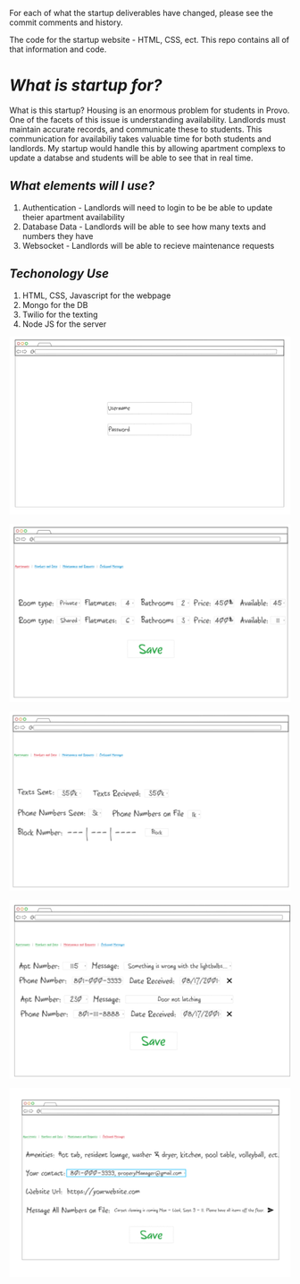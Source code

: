 For each of what the startup deliverables have changed, please see the commit comments and history.

The code for the startup website - HTML, CSS, ect. This repo contains all of that information and code.

# ***What is startup for?***
What is this startup? Housing is an enormous problem for students in Provo. One of the facets of this issue is understanding availability. Landlords must maintain accurate records, and communicate these to students. This communication for availabiliy takes valuable time for both students and landlords. My startup would handle this by allowing apartment complexs to update a databse and students will be able to see that in real time.

## ***What elements will I use?***
1. Authentication - Landlords will need to login to be be able to update theier apartment availability
2. Database Data - Landlords will be able to see how many texts and numbers they have
3. Websocket - Landlords will be able to recieve maintenance requests 

## ***Techonology Use***
1. HTML, CSS, Javascript for the webpage
2. Mongo for the DB
3. Twilio for the texting
4. Node JS for the server

![login](login.jpg)

![apartments](apartments.jpg)

![data](data.jpg)

![maintenance/requests](maintenance.jpg)

![outbound](outbound.jpg)

<!--
FOR THE FINAL:

User
I found more questions for my midterm! Wanna keep that study session going?
ChatGPT
Of course! I'm here to help. Feel free to share the questions, and I'll do my best to assist you with your midterm preparation.

User
What ports are used for HTTP, HTTPS, SSH?
ChatGPT
Certainly! Here are the commonly used ports for HTTP, HTTPS, and SSH:

HTTP (Hypertext Transfer Protocol):

Default Port: 80
HTTPS (Hypertext Transfer Protocol Secure):

Default Port: 443
SSH (Secure Shell):

Default Port: 22
These default ports are used for the standard configurations of these protocols. However, it's worth noting that these ports can be configured differently, depending on system or network settings. For example, HTTPS might use a different port if configured to do so for a specific web server. Always check the specific configuration of your systems if you're working in a non-standard environment.

User
What do HTTP status codes in the 300, 400, 500 range indicate?
ChatGPT
HTTP status codes are three-digit numbers returned by a server in response to a client's request made to the server. They convey information about the status of the request. Here's a breakdown of the ranges you mentioned:

300 Range (Redirection): Status codes in the 300 range indicate that the request must be further actioned to complete the request. Some common codes in this range include:

301 Moved Permanently: The requested resource has been permanently moved to a new location.
302 Found (or Moved Temporarily): The requested resource resides temporarily under a different URI.
304 Not Modified: The resource has not been modified since the last request.
400 Range (Client Errors): Status codes in the 400 range indicate that there was an error on the client's side, and the request couldn't be fulfilled. Some common codes include:

400 Bad Request: The server cannot process the request due to a client error.
401 Unauthorized: The request has not been applied because it lacks valid authentication credentials for the target resource.
404 Not Found: The server cannot find the requested resource.
500 Range (Server Errors): Status codes in the 500 range indicate that there was an error on the server's side, and the request couldn't be fulfilled. Some common codes include:

500 Internal Server Error: A generic error message returned when an unexpected condition was encountered on the server.
502 Bad Gateway: The server, while acting as a gateway or proxy, received an invalid response from the upstream server.
503 Service Unavailable: The server is not ready to handle the request. Common causes include a server that is down for maintenance or is overloaded.
Understanding these status codes helps in diagnosing and resolving issues when interacting with web servers.

User
What does the HTTP header content-type allows you to do?
ChatGPT
The Content-Type HTTP header allows the sender to indicate the media type of the resource being sent in the HTTP message. It tells the recipient how to interpret and process the payload. The Content-Type header is crucial for proper handling of the data on the client side.

Here are a few key aspects of what the Content-Type header allows you to do:

Specify Media Type: It specifies the type of data in the HTTP response body. For example, it can indicate whether the content is HTML, JSON, XML, plain text, images, or any other media type.

Character Encoding: It can include information about the character encoding used for the content. For example, Content-Type: text/html; charset=UTF-8 specifies that the content is HTML and uses UTF-8 character encoding.

Content Negotiation: The Content-Type header is used in content negotiation between the client and server. Clients can indicate their preferred media types, and servers can respond with content that matches the client's preferences.

Prevent Security Issues: Properly setting the Content-Type header is important for security. For example, if a server sends HTML content with a Content-Type: application/json header, it might lead to security vulnerabilities.

Here are some examples of Content-Type headers:

Content-Type: text/html: Indicates the content is HTML.
Content-Type: application/json: Indicates the content is JSON.
Content-Type: image/png: Indicates the content is a PNG image.
Content-Type: text/plain; charset=UTF-8: Indicates plain text with UTF-8 encoding.
In summary, the Content-Type header plays a crucial role in conveying information about the nature of the content in the HTTP response, enabling proper interpretation and processing by the client.

User
What do the following attributes of a cookie do?
Domain
Path
SameSite
HTTPOnly
ChatGPT
Each attribute of a cookie serves a specific purpose in defining its behavior. Here's an explanation of the attributes you mentioned:

Domain:

Purpose: Specifies the domain for which the cookie is valid.
Behavior: The cookie is sent to the specified domain and its subdomains. If the domain attribute is not specified, the cookie is only accessible to the domain that set it.
Path:

Purpose: Specifies the subset of URLs in a domain for which the cookie is valid.
Behavior: The cookie is sent to the specified path and its subpaths. For example, if a cookie has a path of "/products," it will be sent for requests to URLs under that path, like "/products/item1."
SameSite:

Purpose: A security measure to control when cookies are sent with cross-site requests.
Behavior:
Strict: The cookie is only sent in a first-party context, meaning the cookie is sent only when the site in the address bar matches the domain of the cookie.
Lax: Similar to Strict, but allows cookies to be sent with top-level navigations initiated by GET requests.
None: The cookie is sent in all contexts, including cross-site requests. Requires the Secure attribute to be set when used in this way (i.e., for HTTPS connections).
HttpOnly:

Purpose: Enhances security by preventing client-side scripts from accessing the cookie.
Behavior: If the HttpOnly attribute is set, the cookie cannot be accessed via JavaScript. This helps protect against certain types of attacks, such as cross-site scripting (XSS), where an attacker injects malicious scripts into a web page.
These attributes allow developers to control the scope, visibility, and security of cookies, contributing to a safer and more reliable browsing experience.

User
Assuming the following Express middleware, what would be the console.log output for an HTTP GET request with a URL path of /foo/bar?
ChatGPT
It seems like the middleware code is missing in your message. Could you please provide the Express middleware code so that I can assist you with the expected console.log output for an HTTP GET request with a URL path of /foo/bar?

User
Please recall, if code is needed to answer the question, you are to generate your own code and question and explain the answer using your generated code
ChatGPT
Certainly, let's generate a simple Express middleware and an HTTP GET request scenario:

javascript
Copy code
const express = require('express');
const app = express();

// Middleware
app.use((req, res, next) => {
    console.log('Middleware Log:', req.url);
    next();
});

// Route
app.get('/foo/bar', (req, res) => {
    console.log('Route Log:', req.url);
    res.send('Hello, World!');
});

// Start the server
const port = 3000;
app.listen(port, () => {
    console.log(`Server listening on port ${port}`);
});
Now, let's analyze the expected console.log output for an HTTP GET request with a URL path of /foo/bar:

When an HTTP GET request is made to /foo/bar, the middleware will log the request URL using console.log('Middleware Log:', req.url);.

After the middleware, the request will reach the specified route for /foo/bar, and the route handler will log the request URL using console.log('Route Log:', req.url);.

So, if you make an HTTP GET request to /foo/bar, the expected output in the console would be:

javascript
Copy code
Middleware Log: /foo/bar
Route Log: /foo/bar
This shows the order of execution of middleware and route handlers in an Express application.

User
Given the following Express service code: What does the following JavaScript fetch return?
ChatGPT
It looks like the code snippet for the Express service is missing. Could you please provide the Express service code so that I can help you analyze the JavaScript fetch return?

User
Please recall, if code is needed to answer the question, you are to generate your own code and question and explain the answer using your generated code
ChatGPT
Certainly! Let's generate a simple Express service and then analyze the JavaScript fetch return. For this example, I'll create a simple Express server that responds with JSON data:

javascript
Copy code
const express = require('express');
const app = express();
const port = 3000;

app.get('/api/data', (req, res) => {
    res.json({ message: 'Hello, World!' });
});

app.listen(port, () => {
    console.log(`Server is listening on port ${port}`);
});
Now, let's use JavaScript fetch to make a request to this Express service:

javascript
Copy code
fetch('http://localhost:3000/api/data')
    .then(response => response.json())
    .then(data => console.log('Fetch Result:', data))
    .catch(error => console.error('Fetch Error:', error));
In this example:

We have an Express server with a single endpoint /api/data that responds with JSON data.

The JavaScript fetch function is used to make a GET request to the /api/data endpoint.

The response is processed using the json() method to extract JSON data.

The result is logged to the console.

If the Express service is running and the request is successful, the expected output in the console would be something like:

css
Copy code
Fetch Result: { message: 'Hello, World!' }
This represents the JSON data returned by the Express server.

User
Given the following MongoDB query
{ cost: { $gt: 10 }, name: /fran.*/}
select all of the matching documents.
ChatGPT
The MongoDB query you provided is filtering documents based on two criteria:

Cost is greater than 10: { cost: { $gt: 10 } }
Name matches the regular expression /fran.*/: { name: /fran.*/ }
Now, let's assume you have a MongoDB collection with documents and you want to select all matching documents with the given criteria. Here's how the query would look:

javascript
Copy code
db.yourCollection.find({
    cost: { $gt: 10 },
    name: /fran.*/
});
This query will select all documents from the yourCollection where the "cost" field is greater than 10 and the "name" field matches the regular expression /fran.*/.

For example, if you have the following documents in your collection:

json
Copy code
{ "_id": 1, "cost": 15, "name": "frankenstein" }
{ "_id": 2, "cost": 8, "name": "franny" }
{ "_id": 3, "cost": 12, "name": "john" }
The query will return the documents with _id 1 and 3, as they match both criteria:

json
Copy code
{ "_id": 1, "cost": 15, "name": "frankenstein" }
{ "_id": 3, "cost": 12, "name": "john" }
User
Wow thank you!! How should you store user passwords in a database?
ChatGPT
Storing user passwords securely is of utmost importance to protect user accounts from unauthorized access. Here are best practices for storing user passwords in a database:

Use Hashing Algorithms: Never store plain-text passwords. Instead, use strong cryptographic hashing algorithms like bcrypt, Argon2, or scrypt to hash the passwords. Hashing transforms the password into a fixed-length string of characters, making it computationally infeasible to reverse the process and obtain the original password.

Example using bcrypt in Node.js with bcrypt library:

javascript
Copy code
const bcrypt = require('bcrypt');

// Hashing a password
const hashedPassword = bcrypt.hashSync('user_password', 10);

// Comparing a hashed password with a user input
const isPasswordMatch = bcrypt.compareSync('user_input_password', hashedPassword);
Use Salt: To defend against rainbow table attacks, use a unique salt for each password. A salt is a random value that is combined with the password before hashing. This ensures that even if two users have the same password, their hashed values will be different.

Example using bcrypt with salt:

javascript
Copy code
const saltRounds = 10;
const salt = bcrypt.genSaltSync(saltRounds);
const hashedPassword = bcrypt.hashSync('user_password', salt);
Key Stretching: Use key stretching mechanisms provided by modern hashing algorithms. Key stretching involves repeating the hashing process multiple times, making it more time-consuming and resource-intensive for attackers.

Keep Password Hashing Server-Side: Never perform password hashing on the client-side. Passwords should be hashed on the server-side to ensure that the original password is never transmitted or exposed.

Regularly Update Hashing Algorithms: Stay informed about advancements in hashing algorithms and security practices. Periodically update the hashing algorithm used to hash passwords to the latest and most secure options.

Secure the Database: Ensure that the database itself is secure and that only authorized personnel have access to it. Employ encryption for data at rest and in transit.

Implement Account Lockout and Password Policies: Implement policies to protect against brute-force attacks, such as account lockout mechanisms and rules for strong passwords.

By following these best practices, you can significantly enhance the security of user passwords stored in a database.

User
Assuming the following Node.js service code is executing with websockets, what will be logged to the console of the web browser?
ChatGPT
It seems like the code snippet for the Node.js service with websockets is missing. Could you please provide the Node.js service code so that I can help you analyze what would be logged to the console of the web browser?

User
This is question type 2
ChatGPT
I understand. Since you're asking for a type #2 question, I'll generate a simple Node.js service with websockets, and we'll then discuss what would be logged to the console of the web browser after making a connection.

javascript
Copy code
// Assuming you have the 'ws' library installed (npm install ws)
const WebSocket = require('ws');

const server = new WebSocket.Server({ port: 3000 });

server.on('connection', (socket) => {
    console.log('Client connected.');

    socket.on('message', (message) => {
        console.log('Received message:', message);
        socket.send('Server received your message: ' + message);
    });

    socket.on('close', () => {
        console.log('Client disconnected.');
    });
});

console.log('WebSocket server is running on port 3000');
In this example, a WebSocket server is created using the 'ws' library. It logs messages when a client connects, sends a message, or disconnects.

Now, when a client (like a web browser) connects to this server, the following logs would appear on the server's console:

arduino
Copy code
WebSocket server is running on port 3000
Client connected.
Received message: Hello, WebSocket!
If the client sends the message "Hello, WebSocket!" after connecting, the server will log the received message.

Please note that the actual logs may vary based on the client's behavior, as determined by the interactions with the WebSocket server. If you have specific actions you'd like to simulate or discuss, feel free to provide more details.

User
Wow that's great!! What is the WebSocket protocol used for?
ChatGPT
The WebSocket protocol is a communication protocol that provides full-duplex communication channels over a single, long-lived connection. It is designed to be implemented in web browsers and web servers but can be used in any application where real-time communication is required. WebSocket enables low-latency, bidirectional communication between clients and servers.

Key features and use cases of the WebSocket protocol include:

Real-time Communication: WebSocket facilitates real-time communication between a client (such as a web browser) and a server. Unlike traditional HTTP connections that are request-response-based, WebSocket allows both the client and server to send messages independently at any time.

Low Latency: The protocol is designed to minimize latency, making it suitable for applications where near-instantaneous communication is crucial, such as online gaming, financial trading platforms, and live chat applications.

Efficient and Lightweight: WebSocket reduces overhead compared to HTTP, as it eliminates the need to repeatedly establish new connections for each exchange of information. Once a WebSocket connection is established, it can be used for multiple messages.

Bi-directional Communication: WebSocket supports bidirectional communication, meaning both the client and server can send messages independently. This is in contrast to traditional HTTP, where the server responds to client requests.

Push Notifications: WebSocket is often used for implementing push notification systems. Servers can push updates or notifications to connected clients in real-time without the need for clients to repeatedly poll the server.

Interactive Web Applications: WebSockets are widely used in interactive web applications, where dynamic and real-time updates are essential. Examples include collaborative editing, live sports scores, and online auctions.

Protocols and Libraries: WebSocket can be used as a standalone protocol or can be layered on top of other protocols such as HTTP. There are libraries and frameworks available in various programming languages to simplify WebSocket implementation.

Security: WebSocket connections can be secured using the same security mechanisms as HTTPS, providing a secure communication channel between clients and servers.

In summary, WebSocket is used to establish a persistent, efficient, and low-latency communication channel between clients and servers, making it well-suited for applications that require real-time and interactive features.

User
Thank you. What is JSX and how are the curly braces rendered?
ChatGPT
JSX, or JavaScript XML, is a syntax extension for JavaScript recommended by React for describing what the UI should look like. JSX allows you to write HTML elements and components in a syntax that looks similar to XML or HTML, directly within your JavaScript code.

Here's a basic example of JSX:

jsx
Copy code
const element = <h1>Hello, JSX!</h1>;
In this example, <h1>Hello, JSX!</h1> is JSX, representing a React element.

Key points about JSX:

HTML-Like Syntax: JSX looks similar to HTML or XML. It allows you to write UI components using a syntax that closely resembles the structure of the UI.

Embedding Expressions with Curly Braces: You can embed JavaScript expressions inside JSX using curly braces {}. This allows you to include dynamic values, variables, or JavaScript expressions within your JSX elements.

Example with curly braces:

jsx
Copy code
const name = 'John';
const element = <p>Hello, {name}!</p>;
The value of name is dynamically inserted into the JSX.

Rendering Curly Braces: When curly braces {} are used within JSX, they indicate that the content inside should be treated as a JavaScript expression. The expression is evaluated, and the result is rendered as part of the JSX.

Example:

jsx
Copy code
const result = <p>{2 + 2}</p>;
Here, the result is <p>4</p>.

JSX is Transformed to JavaScript: Although JSX looks like HTML, it's not directly understood by browsers. It needs to be transformed into JavaScript code before it can be executed. Tools like Babel are commonly used to perform this transformation.

The JSX code:

jsx
Copy code
const element = <h1>Hello, JSX!</h1>;
Transforms into:

javascript
Copy code
const element = React.createElement('h1', null, 'Hello, JSX!');
React.createElement is a function provided by React to create React elements.

In summary, JSX is a syntax extension for JavaScript commonly used with React to describe the structure of user interfaces. Curly braces within JSX are used to embed JavaScript expressions, allowing for dynamic content and logic within the JSX elements.

User
Assuming a HTML document with a 
<div id="root"></div>
element, what content will the following React component generate?
      function Welcome(props) {
        return <h1>Hello, {props.name}</h1>;
      }
      function App() {
        return (
          <div>
            <Welcome name="Sara" />
            <Welcome name="Cahal" />
            <Welcome name="Edite" />
          </div>
        );
      }
      const root = ReactDOM.createRoot(document.getElementById('root'));
      root.render(<App />);
ChatGPT
The provided React component code creates a simple React application consisting of two functional components: Welcome and App. The App component renders three instances of the Welcome component with different names. The rendered output is then attached to the HTML element with the ID "root."

Let's break down the code:

Welcome Component:

jsx
Copy code
function Welcome(props) {
  return <h1>Hello, {props.name}</h1>;
}
This is a functional component that takes a name prop and renders an <h1> element with a greeting.

App Component:

jsx
Copy code
function App() {
  return (
    <div>
      <Welcome name="Sara" />
      <Welcome name="Cahal" />
      <Welcome name="Edite" />
    </div>
  );
}
The App component renders a <div> element containing three instances of the Welcome component with different names.

Rendering to the Root Element:

jsx
Copy code
const root = ReactDOM.createRoot(document.getElementById('root'));
root.render(<App />);
The ReactDOM.createRoot function is used to create a root for the React tree. The render method is then called on this root, rendering the App component and its child components to the HTML element with the ID "root."

Given this structure, the content generated in the HTML element with the ID "root" will be:

html
Copy code
<div id="root">
  <div>
    <h1>Hello, Sara</h1>
    <h1>Hello, Cahal</h1>
    <h1>Hello, Edite</h1>
  </div>
</div>
This means you'll have a div with three <h1> elements, each displaying a greeting with a different name.

User
Assuming a HTML document with a 
<div id="root"></div>
element, what content will the following React component generate?
    function Numbers() { 
      const numbers = [1, 2, 3, 4, 5];
      const listItems = numbers.map((number) =>
        <li>{number}</li>
      );
      return(<ul>{listItems}</ul>)
    }
    const root = ReactDOM.createRoot(document.getElementById('root')); 
    root.render(<Numbers/>);
ChatGPT
The provided React component code creates a functional component called Numbers that generates an unordered list (<ul>) containing list items (<li>) for each number in the array [1, 2, 3, 4, 5]. The rendered output is then attached to the HTML element with the ID "root."

Let's break down the code:

jsx
Copy code
function Numbers() { 
  const numbers = [1, 2, 3, 4, 5];
  const listItems = numbers.map((number) =>
    <li>{number}</li>
  );
  return(<ul>{listItems}</ul>)
}

const root = ReactDOM.createRoot(document.getElementById('root')); 
root.render(<Numbers />);
Numbers Component:

The Numbers component defines an array of numbers ([1, 2, 3, 4, 5]).
It uses the map function to iterate over each number in the array and create a list item for each number.
The list items are stored in the listItems variable.
Finally, the component returns an unordered list (<ul>) containing the list items.
Rendering to the Root Element:

The ReactDOM.createRoot function is used to create a root for the React tree.
The render method is called on this root, rendering the Numbers component and its child components to the HTML element with the ID "root."
Given this structure, the content generated in the HTML element with the ID "root" will be:

html
Copy code
<div id="root">
  <ul>
    <li>1</li>
    <li>2</li>
    <li>3</li>
    <li>4</li>
    <li>5</li>
  </ul>
</div>
This means you'll have a div containing an unordered list with five list items, each displaying a number from the array [1, 2, 3, 4, 5].

User
function Example() {
  // Declare a new state variable, which we'll call "count"  
  const [count, setCount] = useState(0);
  return (
    <div>
      <p>You clicked {count} times</p>
      <button onClick={() => setCount(count + 1)}>
        Click me
      </button>
    </div>
  );
}
ChatGPT
The provided code is a simple React functional component called Example that demonstrates the usage of the useState hook to manage state in a functional component. This component renders a paragraph (<p>) displaying the number of times a button has been clicked, along with a button (<button>) that increments the count when clicked.

Let's break down the code:

jsx
Copy code
function Example() {
  // Declare a new state variable, which we'll call "count"
  const [count, setCount] = useState(0);
  
  return (
    <div>
      <p>You clicked {count} times</p>
      <button onClick={() => setCount(count + 1)}>
        Click me
      </button>
    </div>
  );
}
State Declaration using useState:

The useState hook is used to declare a state variable named count and a function named setCount to update the state.
The initial value of count is set to 0 using useState(0).
Rendering JSX:

The component returns JSX, which consists of a <div> containing a <p> element displaying the current value of count and a <button> element.
The text inside the paragraph dynamically updates with the current value of count using curly braces {count}.
Button Click Event:

The button has an onClick event handler that calls the setCount function to increment the count state by 1 when the button is clicked.
The () => setCount(count + 1) syntax is used to ensure that the latest value of count is used when updating the state.
When this component is rendered and the button is clicked, the value of count will be incremented, and the paragraph will dynamically update to reflect the new count. This demonstrates how the useState hook allows functional components to manage and update state in React.

User
What are React Hooks used for?
ChatGPT
React Hooks are functions that enable functional components to use state and other React features that were traditionally available only in class components. Hooks were introduced in React 16.8 to provide a more concise and expressive way to manage state and side effects in functional components. Here are some key use cases for React Hooks:

State Management with useState:

The useState hook allows functional components to manage local state.
Example:
jsx
Copy code
const [count, setCount] = useState(0);
Effect Management with useEffect:

The useEffect hook enables functional components to perform side effects (e.g., data fetching, subscriptions) after the component has rendered.
Example:
jsx
Copy code
useEffect(() => {
  // Side effect code here
}, [dependencies]);
Context API with useContext:

The useContext hook enables functional components to consume values from the React Context API.
Example:
jsx
Copy code
const contextValue = useContext(MyContext);
Reducer for Complex State Logic with useReducer:

The useReducer hook is useful for managing more complex state logic where the next state depends on the previous state.
Example:
jsx
Copy code
const [state, dispatch] = useReducer(reducer, initialState);
Custom Hooks for Reusability:

Developers can create custom hooks to encapsulate and reuse stateful logic across multiple components.
Example:
jsx
Copy code
function useCustomHook() {
  // Custom hook logic here
}
Ref Handling with useRef:

The useRef hook allows functional components to create mutable objects (refs) that persist across renders.
Example:
jsx
Copy code
const myRef = useRef(initialValue);
Memoization with useMemo and useCallback:

The useMemo hook memoizes the result of a computation, while useCallback memoizes a callback function.
Example:
jsx
Copy code
const memoizedValue = useMemo(() => computeExpensiveValue(a, b), [a, b]);
const memoizedCallback = useCallback(() => { /* callback logic */ }, [a, b]);
React Hooks simplify the development of functional components by providing a consistent way to manage state, handle side effects, and encapsulate reusable logic. They make it easier to understand and maintain the code while promoting the use of functional components over class components.

User
What is the useEffect hook used for?
ChatGPT
The useEffect hook in React is used to perform side effects in functional components. Side effects are actions that occur outside the regular flow of a React component, such as data fetching, subscriptions, manual DOM manipulations, and more. The useEffect hook allows you to manage these side effects in a declarative way.

The basic syntax of useEffect is as follows:

jsx
Copy code
useEffect(() => {
  // Side effect code here
}, [dependencies]);
Here's a breakdown of how the useEffect hook is typically used:

Side Effect Code:

The first argument to useEffect is a function containing the code for the side effect.
This code will be executed after the component has rendered.
Dependencies Array:

The second argument to useEffect is an optional array of dependencies.
If the dependencies array is provided, the side effect will only run if one of the dependencies has changed since the last render.
If the dependencies array is omitted, the side effect will run after every render.
Example:
Let's say you want to fetch data from an API when a component mounts:

jsx
Copy code
import { useEffect, useState } from 'react';

function MyComponent() {
  const [data, setData] = useState(null);

  useEffect(() => {
    // Fetch data from an API
    fetch('https://api.example.com/data')
      .then(response => response.json())
      .then(result => setData(result))
      .catch(error => console.error('Error fetching data:', error));
  }, []); // Empty dependencies array means the effect runs once after the first render

  return (
    <div>
      {/* Render UI using the fetched data */}
      {data && (
        <ul>
          {data.map(item => (
            <li key={item.id}>{item.name}</li>
          ))}
        </ul>
      )}
    </div>
  );
}
In this example:

The useEffect hook is used to fetch data from an API when the component mounts.
The empty dependencies array ([]) ensures that the effect runs once after the initial render.
The fetched data is stored in the component's state using setData, triggering a re-render with the updated data.
The UI is then rendered using the fetched data.
This is just one use case, and useEffect can be adapted for various scenarios where side effects need to be managed in a React component.

User
What does this code do?
export default function App() {
  return (
    <BrowserRouter>
      <Routes>
        <Route path="/" element={<Layout />}>
          <Route index element={<Home />} />
          <Route path="blogs" element={<Blogs />} />
          <Route path="contact" element={<Contact />} />
          <Route path="*" element={<NoPage />} />
        </Route>
      </Routes>
    </BrowserRouter>
  );
}
ChatGPT
This code represents a React application using the React Router library for navigation. Let's break it down step by step:

jsx
Copy code
import { BrowserRouter, Routes, Route } from 'react-router-dom';

export default function App() {
  return (
    <BrowserRouter>
      <Routes>
        <Route path="/" element={<Layout />}>
          <Route index element={<Home />} />
          <Route path="blogs" element={<Blogs />} />
          <Route path="contact" element={<Contact />} />
          <Route path="*" element={<NoPage />} />
        </Route>
      </Routes>
    </BrowserRouter>
  );
}
Import Statements:

The code imports necessary components and functions from the react-router-dom library, including BrowserRouter, Routes, and Route.
BrowserRouter:

The top-level component <BrowserRouter> is used to wrap the application. It provides the routing context for components to interact with the browser's URL.
Routes and Route Components:

The <Routes> component is used to define a collection of routes.
The <Route> component is used to define individual routes within the application.
Nested Routes:

The routes are nested, creating a hierarchical structure. The parent route at path="/" is associated with a layout component (<Layout />), and it contains child routes.
Child routes are defined using the index and path props.
Route Components:

Each <Route> component has an associated path and an element prop that specifies the component to render when the path is matched.
The <Home />, <Blogs />, and <Contact /> components are associated with specific paths.
The index prop is used to specify the component to render when the parent route's path is matched ("/" in this case).
The <NoPage /> component is associated with the path "*" (catch-all route), meaning it will be rendered when no other routes match.
Component Rendering:

The element prop is used to specify the component to render for each route.
The element prop is populated with React components (<Layout />, <Home />, <Blogs />, <Contact />, and <NoPage />).
In summary, this code sets up a basic React application with client-side routing using React Router. It defines different routes and associates each route with a specific component to render when the corresponding path is matched. The application structure is organized with nested routes, and the layout component (<Layout />) is rendered for the root path ("/").

User
What role does npm play in web development?
ChatGPT
npm (Node Package Manager) plays a crucial role in web development, especially in projects using JavaScript and Node.js. Here are some key roles and functions of npm in web development:

Package Management:

Package Installation: npm allows developers to easily install and manage external packages or libraries (JavaScript modules) in their projects. This includes libraries for both the client-side (browser) and server-side (Node.js).
bash
Copy code
npm install package-name
Dependency Management: npm automatically manages and installs dependencies required by a project. It maintains a package.json file that lists all dependencies along with their versions.
json
Copy code
"dependencies": {
  "package-name": "^1.2.3"
}
Project Initialization:

npm provides a simple way to initialize a new project by creating a package.json file. This file includes metadata about the project, such as name, version, description, and dependencies.
bash
Copy code
npm init
Version Control:

npm enables version control for packages by following semantic versioning (SemVer). Developers can specify version ranges for dependencies in the package.json file.
json
Copy code
"dependencies": {
  "package-name": "^1.2.3"
}
The ^1.2.3 notation indicates that the project is compatible with any version from 1.2.3 up to, but not including, 2.0.0.
Scripting and Automation:

npm allows developers to define custom scripts in the package.json file. Common scripts include tasks for building, testing, linting, and running the application.
json
Copy code
"scripts": {
  "start": "node server.js",
  "build": "webpack",
  "test": "jest"
}
Developers can run these scripts using the npm run command.
bash
Copy code
npm run start
Global and Local Packages:

npm can install packages globally, making them accessible from the command line. This is useful for tools and utilities that are meant to be used across different projects.
bash
Copy code
npm install -g package-name
Local installations are project-specific and don't affect other projects.
Registry and Publishing:

npm hosts a central registry where developers can publish their own packages. This registry ensures a centralized location for discovering and distributing packages.
bash
Copy code
npm publish
Development Workflow:

npm integrates into the development workflow, making it easy for developers to collaborate on projects and share code. The package.json file acts as a common configuration file that everyone can reference.
Security Auditing:

npm provides security features and tools to audit packages for vulnerabilities. Developers can use the npm audit command to check for known security issues in their project's dependencies.
bash
Copy code
npm audit
In summary, npm is a central part of the JavaScript and Node.js ecosystem, providing a powerful and standardized way to manage dependencies, initialize projects, and automate various aspects of web development.

User
What does package.json do in a npm project?
ChatGPT
The package.json file in an npm (Node Package Manager) project serves several important purposes and plays a central role in managing the project's dependencies, scripts, metadata, and more. Here are some key functions of the package.json file:

Metadata:

The package.json file contains metadata about the project, including:
name: The name of the project.
version: The version number of the project using semantic versioning (SemVer).
description: A brief description of the project.
author: The author of the project.
license: The license under which the project is distributed.
json
Copy code
{
  "name": "my-project",
  "version": "1.0.0",
  "description": "A sample npm project",
  "author": "John Doe",
  "license": "MIT"
}
Dependencies and DevDependencies:

The dependencies section lists the runtime dependencies required for the project to function properly. These dependencies are installed when someone else wants to use the project.
The devDependencies section lists dependencies that are only needed for development purposes, such as testing frameworks or build tools.
json
Copy code
{
  "dependencies": {
    "express": "^4.17.1",
    "lodash": "^4.17.21"
  },
  "devDependencies": {
    "jest": "^27.2.2",
    "eslint": "^7.32.0"
  }
}
Scripts:

The scripts section allows developers to define custom scripts for various tasks such as building, testing, linting, and running the application.
Scripts can be executed using the npm run command.
json
Copy code
{
  "scripts": {
    "start": "node server.js",
    "test": "jest",
    "build": "webpack",
    "lint": "eslint src"
  }
}
Project Initialization:

The package.json file is used to initialize a new project using the npm init command. This command prompts the developer to provide information about the project and generates the initial package.json file.
bash
Copy code
npm init
Version Control and SemVer:

The package.json file plays a role in version control by specifying the version number of the project. It follows semantic versioning (SemVer), where version numbers are structured as MAJOR.MINOR.PATCH.
json
Copy code
{
  "version": "1.2.3"
}
Project Configuration:

The package.json file can include configuration settings for various tools and libraries used in the project. For example, ESLint configurations or Babel configurations may be specified here.
json
Copy code
{
  "eslintConfig": {
    "extends": "eslint:recommended"
  }
}
Global Configuration for npm:

The package.json file allows specifying configurations for npm itself, such as the default version of Node.js to use for the project.
json
Copy code
{
  "engines": {
    "node": ">=14.0.0"
  }
}
Project Metadata for npm Registry:

When publishing a package to the npm registry, the package.json file provides metadata about the package, including its name, version, description, and more.
Security Auditing:

The package.json file is used for npm's security features, such as auditing packages for known vulnerabilities.
bash
Copy code
npm audit
In summary, the package.json file is a fundamental component of an npm project, providing metadata, managing dependencies, defining scripts, and serving as a central configuration file for the project. It facilitates collaboration, version control, and the smooth functioning of npm-based projects.

User
What does the fetch function do?
ChatGPT
The fetch function in JavaScript is used to make network requests, typically to fetch resources from a server. It is a modern, versatile alternative to the older XMLHttpRequest and provides a more flexible and powerful interface for working with HTTP requests. The fetch function returns a Promise that resolves to the Response to that request, whether it is successful or not.

Here's a basic example of using fetch to make a simple GET request:

javascript
Copy code
fetch('https://api.example.com/data')
  .then(response => {
    if (!response.ok) {
      throw new Error(`HTTP error! Status: ${response.status}`);
    }
    return response.json(); // Parse the response body as JSON
  })
  .then(data => {
    console.log(data); // Process the retrieved data
  })
  .catch(error => {
    console.error('Fetch error:', error);
  });
Key features and concepts of the fetch function:

Syntax:

fetch takes at least one argument, the URL of the resource you want to fetch. It also accepts an optional second parameter, an options object, where you can configure details of the request like headers, method, body, etc.
Returns a Promise:

The fetch function returns a Promise that resolves to the Response to the request. This allows for the use of chaining .then() and .catch() to handle the asynchronous response.
Handling the Response:

The response object provides information about the request, such as status, headers, and the actual data.
The ok property of the response is a boolean indicating whether the request was successful (status in the range 200-299) or not.
The response body needs to be parsed based on the content type. Common methods for parsing include json(), text(), and blob().
Handling Errors:

If the server responds with an error status (outside the range 200-299), the Promise is rejected, and you can handle the error using the .catch() method.
Request and Response Options:

The second parameter of fetch can include options such as headers, method (GET, POST, etc.), body (for POST requests), mode, credentials, etc.
javascript
Copy code
fetch('https://api.example.com/data', {
  method: 'POST',
  headers: {
    'Content-Type': 'application/json',
    // Additional headers as needed
  },
  body: JSON.stringify({ key: 'value' }),
})
CORS (Cross-Origin Resource Sharing):

The fetch function is subject to the same-origin policy, and it may require handling CORS headers for cross-origin requests. In such cases, server-side configurations or using credentials may be necessary.
Async/Await:

fetch can be used with the async and await keywords for more concise and readable asynchronous code.
javascript
Copy code
async function fetchData() {
  try {
    const response = await fetch('https://api.example.com/data');
    if (!response.ok) {
      throw new Error(`HTTP error! Status: ${response.status}`);
    }
    const data = await response.json();
    console.log(data);
  } catch (error) {
    console.error('Fetch error:', error);
  }
}
The fetch function is widely used in modern web development for making asynchronous requests to APIs, fetching data, and interacting with servers.

User
What does node.js do?
ChatGPT
Node.js is a JavaScript runtime environment that allows developers to execute JavaScript code outside of a web browser. It is built on the V8 JavaScript runtime engine, which is the same engine used by Google Chrome. Node.js enables server-side development, allowing developers to build scalable and high-performance applications using JavaScript. Here are some key features and functions of Node.js:

Server-Side JavaScript:

Node.js allows developers to use JavaScript on the server side, which was traditionally limited to client-side scripting in web browsers. This unification of the development language across the entire web application stack simplifies development and maintenance.
Event-Driven and Asynchronous:

Node.js is designed to be event-driven and asynchronous. It uses an event loop to handle multiple connections concurrently without the need for multi-threading. This makes it well-suited for handling a large number of concurrent connections with high throughput.
Non-Blocking I/O:

Node.js uses a non-blocking, asynchronous I/O model. This means that I/O operations, such as file system access or network requests, do not block the execution of other code. As a result, Node.js applications can efficiently handle many connections simultaneously.
NPM (Node Package Manager):

Node.js comes with npm, a powerful package manager that allows developers to easily install, share, and manage third-party libraries and tools. The npm registry hosts a vast ecosystem of open-source packages that can be used to extend Node.js applications.
V8 JavaScript Engine:

Node.js is built on the V8 JavaScript engine, which is developed by Google for the Chrome browser. V8 compiles JavaScript code directly into machine code, providing high performance and efficiency.
Single-Threaded:

While Node.js is single-threaded, it can handle concurrent requests using an event-driven, non-blocking architecture. This allows Node.js to efficiently handle many simultaneous connections without the need for creating separate threads for each request.
Cross-Platform:

Node.js is cross-platform and can run on various operating systems, including Windows, macOS, and Linux. This makes it suitable for developing applications that can run on different environments without modification.
Microservices Architecture:

Node.js is well-suited for building microservices architectures, where applications are composed of small, independent services. Its lightweight and modular design make it easy to create and deploy microservices.
Real-Time Applications:

Node.js is commonly used for developing real-time applications, such as chat applications, online gaming platforms, and collaborative tools. Its event-driven architecture makes it suitable for handling real-time updates and interactions.
Community and Ecosystem:

Node.js has a vibrant and active community of developers. The ecosystem includes a wide range of libraries and frameworks, allowing developers to choose tools that best fit their needs.
Overall, Node.js is a powerful and versatile platform for building scalable and high-performance applications, particularly those that require real-time features, handling numerous concurrent connections, and leveraging a JavaScript-based development stack.

User
What does Vite do?
ChatGPT
Vite is a development build tool for modern web applications. It's designed to enhance the development experience by providing a fast and efficient development server, as well as optimized production builds. Vite is particularly well-suited for building Vue.js applications, although it can also be used with other JavaScript frameworks and libraries.

Here are some key features and functionalities of Vite:

Lightning-Fast Development Server:

Vite offers an extremely fast development server that leverages native ES module imports. This allows for quick and efficient development with near-instantaneous hot module replacement (HMR) for code changes.
No Bundling During Development:

Unlike traditional bundlers that bundle all the code during development, Vite only bundles the code that is actually imported and needed for the application. This on-demand bundling significantly speeds up the development process.
Support for Multiple Frameworks:

While Vite is often associated with Vue.js, it's not limited to it. Vite can be used with other modern JavaScript frameworks like React or preact. It supports the development of applications using various frameworks or no framework at all.
Built-in Support for Vue.js:

Vite provides built-in support for Vue.js with features like single-file components. It takes advantage of Vue's native module system to offer faster development builds.
Optimized Production Builds:

Vite is optimized for production builds, producing small and efficient bundles. It uses Rollup for bundling, which is known for its tree-shaking capabilities to eliminate dead code.
Plugin System:

Vite has a plugin system that allows developers to extend and customize the build process. This can be useful for integrating with various tools, enhancing functionality, or optimizing the build for specific use cases.
ESModule Imports:

Vite uses native ES module imports, allowing developers to write modern JavaScript code without the need for transpilation during development. This results in faster build times and better compatibility with modern JavaScript features.
CSS Handling:

Vite supports various CSS preprocessors (like Sass, Less, and Stylus) out of the box. It also provides features like CSS modules for modular and scoped styles.
Development and Production Modes:

Vite distinguishes between development and production modes. During development, it focuses on providing a fast and optimized development experience. In production, it generates optimized and minified bundles for efficient deployment.
Dynamic Imports:

Vite encourages the use of dynamic imports for code splitting. This allows developers to load parts of the application on-demand, improving performance by reducing the initial load time.
Vite is well-received in the web development community for its speed, simplicity, and focus on modern development practices. It's often chosen by developers working on modern web applications, especially those built with Vue.js or other similar frameworks.

User
Chat you are insane thank you so much

ChatGPT
You're very welcome! I'm glad I could help. If you have any more questions in the future or need assistance with anything else, feel free to reach out. Happy studying, and best of luck with your web programming exam!

-->

<!---
FOR THE MIDTERM:

Hello wonderful Chat! I need you to help me study for an open exam in a class about Web Programming. The teacher has given us a study guide that has the questions of the exam, and said that if we fill it out we can use it while taking the exam. He said we can use any and all online resources, and I think you make a very helpful resource! Are you ready to take a look at the questions with me?

2 / 2


ChatGPT
Hello! I'd be happy to help you study for your Web Programming exam. Please go ahead and share the questions from your study guide, and I'll do my best to provide you with answers and explanations for each of them. Just post the questions one by one, and I'll assist you with the information you need.




User
Here is some further instruction about the two question types: 

#1: For the first type of question, you will need to provide code for yourself. Here are three examples, but the pattern isn't limited to these: 
1) "In the following code, what does the link element do?"
2) "Given this HTML and CSS, how will these images be displayed in flex?"
3) "What does the following line of Javascript do using a # selector?" 
For these types of questions, you should **generate your own code example** about the emphasis of the question, and then answer the question referencing **your own** code example. If you know you need a code example, but aren't sure how to create one, either guess an answer to the question, skip the question, or generate code that is 10% about the question and try to answer it anyways.

#2 Some questions simply have an answer. Here are three examples, but the pattern isn't limited to these: 
1) "By default, the HTML span element has a default CSS display property value of: "
2) "In the CSS box model, what is the ordering of the box layers starting at the inside and working out?"
3) "Port 443, 80, 22 is reserved for which protocol?". 
For these types of questions, you should **repeat the question** and then **give the correct answer**. 

Do you have any clarifying questions about question types or how to go about answering them? There are 34 questions. Remember, if the question requires a code example (question type #1), create and provide one, even if it doesn't make sense, and then reference your own code example to answer the question. If the question has a simple answer (question type #2), answer it simply.

4 / 4


ChatGPT
Thank you for providing the instructions for the two types of questions. I understand the format now, and I'm ready to help you with the questions. Please go ahead and start sharing the questions one by one, and I'll provide you with answers and explanations for each. If it's a type #1 question that requires generating code, I'll do my best to create a code example and answer it accordingly. If it's a type #2 question with a straightforward answer, I'll provide the answer directly. Feel free to begin with the first question.


User
In the following code, what does the link element do?

ChatGPT
To answer this type #1 question, I'll create a code example and then provide an explanation based on that example.

Let's consider the following HTML code:

html
Copy code
<!DOCTYPE html>
<html>
<head>
    <link rel="stylesheet" type="text/css" href="styles.css">
</head>
<body>
</body>
</html>
In this code, the <link> element is used to link an external CSS (Cascading Style Sheets) file to the HTML document. Here's what each part does:

<link>: This is the HTML tag itself, and it is used to define relationships between the current document and external resources.

rel="stylesheet": This attribute specifies the relationship between the current document and the linked resource. In this case, it indicates that the linked resource is a stylesheet.

type="text/css": This attribute specifies the type of the linked resource. In this case, it indicates that the linked resource is a CSS file with a "text/css" MIME type.

href="styles.css": This attribute specifies the path to the external CSS file. In this example, "styles.css" is the filename of the CSS file.

So, in summary, the <link> element in the provided code is used to link an external CSS stylesheet called "styles.css" to the HTML document. This allows the HTML document to apply the styles defined in the external CSS file to its content.




User
Excellent! That is exactly what I wanted. Here is another question:
In the following code,  what does a div tag do?

ChatGPT
Certainly! Here's a code example and an explanation for what a <div> element does:

html
Copy code
<div>
  <p>This is some content inside a div.</p>
</div>
In the code above, the <div> element is used to create a division or container within an HTML document. Here's what the <div> element does:

Grouping Content: The primary purpose of the <div> element is to group and structure content together. It acts as a container or a block-level element that can hold other HTML elements, such as text, images, other elements, or even more <div> elements. It is often used to create logical sections or divisions within a web page.

Styling and Layout: <div> elements are commonly used as building blocks for defining the layout and structure of a web page. Web developers can apply CSS styles and properties to <div> elements to control their appearance and positioning on the page.

JavaScript Interaction: <div> elements are often used as containers for adding interactivity through JavaScript. For example, you can attach event handlers to a <div> to respond to user interactions.

Semantic Meaning: The <div> element itself doesn't carry any specific semantic meaning. It's a generic container that doesn't provide any information about the content it contains. However, it can be used in combination with other HTML elements to create a meaningful structure for a web page.

In summary, the <div> element in the provided code is used to create a container that can group and structure content, define layout, and provide a target for styling and scripting. Its exact purpose and meaning depend on how it's used within the context of the web page.




User
Well done. In the following code, what is the difference between the #title and .grid selector?

ChatGPT
To answer this question about the difference between the #title and .grid selectors, I'll provide a code example and then explain the distinctions:

html
Copy code
<!DOCTYPE html>
<html>
<head>
    <style>
        #title {
            color: red;
            font-size: 24px;
        }
        
        .grid {
            border: 1px solid black;
            background-color: #f0f0f0;
        }
    </style>
</head>
<body>
    <h1 id="title">This is a Heading</h1>
    <div class="grid">This is a grid container.</div>
</body>
</html>
In this code, we have two CSS selectors:

#title: This is an ID selector. It is used to target the HTML element with the id attribute of "title." In this case, it's applied to the <h1> element.

.grid: This is a class selector. It is used to target HTML elements with the class attribute of "grid." In this case, it's applied to the <div> element.

Now, let's discuss the differences:

#title: This selector targets a specific HTML element with the id of "title." It's used to style that specific element. In the code example, it changes the color to red and sets the font size to 24px for the <h1> element with the id of "title."

.grid: This selector targets all HTML elements with the class "grid." It can be used to style multiple elements with this class. In the code example, it adds a black border and sets a light gray background color for the <div> element with the class "grid."

In summary, the difference between the #title and .grid selectors is that the former targets a specific element with a unique id, while the latter targets all elements with a specific class. The styling applied to these elements may be different, and the scope of the selector also varies.




User
That's great!
In the following code, what is the difference between padding and margin?

ChatGPT
To explain the difference between padding and margin in CSS, I'll provide a code example and then clarify the distinctions:

html
Copy code
<!DOCTYPE html>
<html>
<head>
    <style>
        .box {
            width: 200px;
            height: 100px;
            background-color: #f0f0f0;
            padding: 20px;
            margin: 10px;
        }
    </style>
</head>
<body>
    <div class="box">This is a box</div>
</body>
</html>
In this code, we have a <div> element with the class "box," and we've applied both padding and margin to it.

Now, let's discuss the differences between padding and margin:

Padding:

Padding is the space inside an element between its content and its border.
It affects the element's content area, providing space between the content and the border of the element.
In the example, we've set a padding of 20px for the "box" class, which creates 20 pixels of space inside the element between the content and the border, making the content area smaller than the actual size of the element.
Margin:

Margin is the space outside an element, surrounding it and separating it from other elements.
It affects the space around the element, creating a gap between the element and other adjacent elements.
In the example, we've set a margin of 10px for the "box" class, which adds 10 pixels of space outside the element, creating a gap between the "box" and other elements or the edges of the page.
In summary, the key difference is that padding affects the space inside an element, while margin affects the space outside the element. Padding creates space between the content and the element's border, while margin creates space around the element itself, separating it from other elements or the edges of the page.




User
Here is a challenge, I know you can do it!
Given this HTML and this CSS how will the images be displayed using flex?

ChatGPT
I'm glad to take on the challenge! To answer your question, I'll provide a code example with HTML and CSS and then explain how the images will be displayed using the CSS flexbox layout.

HTML:

html
Copy code
<!DOCTYPE html>
<html>
<head>
    <link rel="stylesheet" type="text/css" href="styles.css">
</head>
<body>
    <div class="flex-container">
        <div class="image">
            <img src="image1.jpg" alt="Image 1">
        </div>
        <div class="image">
            <img src="image2.jpg" alt="Image 2">
        </div>
        <div class="image">
            <img src="image3.jpg" alt="Image 3">
        </div>
    </div>
</body>
</html>
CSS (styles.css):

css
Copy code
.flex-container {
    display: flex;
    justify-content: space-between;
    align-items: center;
    gap: 10px;
}

.image {
    flex: 1;
    border: 1px solid #000;
    padding: 10px;
    text-align: center;
}

img {
    max-width: 100%;
    height: auto;
}
In this code, we have a flex container (.flex-container) that contains three images (.image) wrapped in <div> elements.

Here's how the images will be displayed using flex:

display: flex; is applied to the .flex-container, making it a flex container.

justify-content: space-between; aligns the images along the horizontal axis (row) and distributes the space evenly between the images. This will push the first image to the left, the last image to the right, and space evenly between them.

align-items: center; centers the images vertically within the flex container.

gap: 10px; creates a 10-pixel gap between the images both horizontally and vertically.

flex: 1; is applied to the .image class, which means that each image within the container will take an equal amount of available space horizontally. This allows the images to fill the available width equally.

The images are styled to have a maximum width of 100% so that they scale proportionally within their respective containers.

In summary, the images will be displayed in a row, evenly spaced horizontally, with a 10-pixel gap between them. They will be centered vertically within the flex container. The flex layout will ensure that each image takes an equal amount of horizontal space, filling the available space evenly.




User
You are incredible. Keep going with this next one:
What does the following padding CSS do?

ChatGPT
To answer this question, I'll provide an explanation of the provided CSS code for padding:

css
Copy code
padding: 10px 20px;
In this CSS code, padding: 10px 20px; sets the padding for an element. The padding property in CSS can take one, two, three, or four values to specify padding for an element in different ways. In this case, there are two values: 10px and 20px.

10px is the value for the top and bottom padding. This means that the element will have 10 pixels of padding on its top and bottom sides.

20px is the value for the left and right padding. This means that the element will have 20 pixels of padding on its left and right sides.

So, the provided CSS code sets the padding for an element as follows:

10 pixels of padding on the top side.
20 pixels of padding on the right side.
10 pixels of padding on the bottom side.
20 pixels of padding on the left side.
This code results in a rectangular element with different padding values on each side, creating more space on the top and bottom (10px each) and even more space on the left and right (20px each). The actual appearance and positioning of the element will depend on its content and the surrounding layout.




User
Creating your own code examples and then answering the questions with them is genius! Here is another!
What does the following code using arrow syntax function declaration do?

ChatGPT
Thank you! I'm glad you find the code examples helpful. Now, let's analyze the provided code using arrow function syntax:

javascript
Copy code
const add = (a, b) => a + b;
This code defines an arrow function named add that takes two parameters, a and b. Here's what this function does:

(a, b) indicates the function's parameters. It expects two arguments, a and b.

=> is the arrow syntax for defining a function.

a + b is the function's body, which contains a single expression. In this case, it adds the values of a and b and returns the result.

So, the add function, when called with two arguments, will return the sum of those arguments. For example, if you call add(5, 3), it will return 8, because 5 + 3 equals 8.

In summary, the provided code defines an arrow function add that adds two numbers together and returns the result.




User
Wow. Try this one on for size:
What does the following code using map with an array output?

ChatGPT
Certainly! Let's take a look at the code that uses the map function with an array and examine its output:

javascript
Copy code
const numbers = [1, 2, 3, 4, 5];

const doubledNumbers = numbers.map((number) => number * 2);

console.log(doubledNumbers);
In this code, we have an array numbers containing five numbers. The map function is used to create a new array doubledNumbers by applying a transformation function to each element of the numbers array. Here's what this code does:

const numbers = [1, 2, 3, 4, 5]; initializes an array numbers with five numbers.

const doubledNumbers = numbers.map((number) => number * 2); uses the map function to iterate through each element of the numbers array. For each element, it multiplies the number by 2, effectively doubling it. The result is a new array doubledNumbers that contains the doubled values of the original numbers.

console.log(doubledNumbers); outputs the doubledNumbers array to the console, allowing us to see the doubled values.

So, when you run this code, the doubledNumbers array will contain [2, 4, 6, 8, 10]. Each element in the doubledNumbers array is the result of doubling the corresponding element in the numbers array.




User
How did people code without you! Here is another!
What does the following code output using getElementByID and addEventListener?

ChatGPT
I'm glad you find the explanations helpful! Let's analyze the provided code that uses getElementById and addEventListener:

html
Copy code
<!DOCTYPE html>
<html>
<head>
    <script>
        function handleClick() {
            alert("Button Clicked!");
        }
    </script>
</head>
<body>
    <button id="myButton">Click Me</button>

    <script>
        const button = document.getElementById("myButton");
        button.addEventListener("click", handleClick);
    </script>
</body>
</html>
In this code, we have an HTML document with a button element, and we're using JavaScript to add an event listener to the button element. Here's what this code does:

The HTML document includes a button with the id attribute set to "myButton." This id is used to identify the button element.

In the <head> section of the HTML, a JavaScript function named handleClick is defined. This function displays an alert with the message "Button Clicked!" when called.

In the <body> section of the HTML, there's a <script> element that fetches the button element with the id "myButton" using getElementById and stores it in the button variable.

After getting the button element, an event listener is added to it using addEventListener. It listens for the "click" event, and when the button is clicked, it calls the handleClick function.

When you click the button, the "Button Clicked!" alert will be displayed, as defined in the handleClick function.

So, the output of this code is an alert with the message "Button Clicked!" when you click the "Click Me" button.




User
This should be easy to generate for!
What does the following line of Javascript do using a # selector?

2 / 2


ChatGPT
I'd be happy to help explain what the following line of JavaScript code does using a # selector:

javascript
Copy code
const element = document.querySelector("#myElement");
In this code, we're using the querySelector method to select an HTML element with the id attribute equal to "myElement" using a # selector. Here's what this code does:

document.querySelector("#myElement"); is using the querySelector method, which is part of the Document Object Model (DOM) API in JavaScript.

#myElement is a CSS-style selector with the # symbol, which specifically targets elements by their id attribute. In this case, it's looking for an HTML element with the id of "myElement."

The selected element, if found, is stored in the element variable.

So, the provided line of JavaScript code selects and retrieves the HTML element with the id attribute set to "myElement" and stores it in the element variable. This allows you to work with and manipulate that specific element using JavaScript.




User
This is a tough cookie. For my very next question, instead of generating your own code examples, generate your own true and false statements about the DOM and then answer which are true!
Which of the following are true? (mark all that are true about the DOM)

ChatGPT
Certainly! I'll provide a list of true and false statements about the Document Object Model (DOM) and then indicate which ones are true.

True: The DOM is a programming interface for web documents.
True: The DOM represents the structure of an HTML or XML document as a tree of objects.
True: The DOM provides a way for programs and scripts to interact with web pages dynamically.
True: Changes made to the DOM can reflect on the web page without requiring a full page refresh.
True: The DOM allows you to access and manipulate the content and structure of a web page.
True: The DOM can be modified using JavaScript to add, delete, or change elements and attributes.
True: The DOM is not tied to any specific programming language but is commonly used with JavaScript.
False: The DOM represents the final visual appearance of a web page, including CSS styles.
The statements marked as true (1, 2, 3, 4, 5, 6, 7) are accurate about the DOM. The DOM is a crucial part of web development, enabling dynamic interactions and content manipulation on web pages using JavaScript and other programming languages. However, it does not represent the final visual appearance of a page (statement 8) because CSS styles are applied separately.




User
Back to your style of generating code examples for yourself when you need them to answer questions! You are so good at this!
By default, the HTML span element has a default CSS display property value of: 

2 / 2


ChatGPT
Thank you for your kind words! To answer the question about the default CSS display property value for the HTML <span> element, here's an explanation:

By default, the HTML <span> element has a default CSS display property value of inline.

The display property determines how an HTML element is rendered in the document. The inline value makes the <span> element behave like an inline-level element, which means it does not create a new block-level box. Instead, it flows within the text or content around it. This is typically used for small, inline text-level elements that are part of a larger block of content.

In contrast, block-level elements create a new block formatting context and typically start on a new line, such as <div> or <p>. The default display property value for a <div>, for example, is block.

So, by default, a <span> element has a display property value of inline, making it behave like an inline element within the content flow.




User
Oooh, this is an easy one: How would you use CSS to change all the div elements to have a background color of red?

ChatGPT
Indeed, that's a straightforward CSS task. To change the background color of all <div> elements to red, you can use the following CSS code:

css
Copy code
div {
    background-color: red;
}
In this code:

div is a selector that targets all <div> elements in your HTML document.

background-color: red; sets the background color of all matched <div> elements to red.

So, with this CSS rule, all <div> elements in your HTML document will have a background color of red.




User
You're on fire! Can you keep going?
How would you display an image with a hyperlink in HTML?

ChatGPT
Certainly! To display an image with a hyperlink in HTML, you can use the following code:

html
Copy code
<a href="https://www.example.com">
    <img src="image.jpg" alt="Description of the Image">
</a>
In this code:

<a> is the anchor element, which is used to create hyperlinks. The href attribute specifies the URL to which the link will navigate when clicked.

<img> is the image element, which is used to display an image. The src attribute specifies the source URL of the image, and the alt attribute provides a text description of the image for accessibility and in case the image cannot be displayed.

So, in this example, when someone clicks on the image, it will navigate to the URL specified in the href attribute, creating a hyperlink that combines an image with a clickable link.




User
Youre nearly halfway there with a 100% score! Here is the next question:
In the CSS box model, what is the ordering of the box layers starting at the inside and working out?

ChatGPT
In the CSS box model, the ordering of the box layers, starting from the inside and working out, is as follows:

Content Box: This is the innermost layer and represents the actual content of the element. It includes text, images, or any other content that the element contains.

Padding Box: Surrounding the content box is the padding box. It is the space between the content and the element's border. Padding is transparent by default but can be styled to have a background color or other properties.

Border Box: The border box is the layer around the padding box. It defines the border of the element. Borders can have various properties such as color, width, and style.

Margin Box: The outermost layer is the margin box, which represents the space between the element and its neighboring elements. It provides spacing and separation between elements on the web page.

So, the ordering of the box layers, from the innermost to the outermost, is Content Box, Padding Box, Border Box, and Margin Box. This model helps in understanding how different CSS properties affect the layout and spacing of elements on a web page.




User
Could you generate your own example for this one? Its a challenge!
Given the following HTML, what CSS would you use to set the text "troubl" to green and leave the "double" text unaffected?

ChatGPT
Certainly, I can provide an example of how to style the text "troubl" to be green while leaving the "double" text unaffected using CSS.

html
Copy code
<p id="myText">double trouble</p>
To style the text "troubl" to be green while keeping the "double" text unaffected, you can use CSS to target the specific part of the text you want to style. In this case, you can use the ::first-letter pseudo-element to select the first letter of the text within the paragraph and apply a different color to it. Here's the CSS:

css
Copy code
#myText::first-letter {
    color: green;
}
In this code:

#myText is the selector that targets the paragraph with the id of "myText."

::first-letter is a pseudo-element selector that targets the first letter of the text content inside the selected element.

color: green; sets the color of the first letter of the text to green.

As a result, the text "troubl" in the word "trouble" will be styled in green, while the rest of the text remains unaffected.




User
Here is another tricky one, let your creativity shine when generating your own code example for yourself here!
Question type #2: What will the following code output when executed using a for loop and console.log?

3 / 3


ChatGPT
To answer this type #2 question, I'll provide a code example and explain what it will output when executed using a for loop and console.log.

Let's consider the following code example:

javascript
Copy code
for (let i = 0; i < 5; i++) {
    console.log(i);
}
In this code:

A for loop is used to iterate from i = 0 to i < 5.
console.log(i) is executed during each iteration of the loop to print the value of i to the console.
When this code is executed using the for loop and console.log, it will output the numbers from 0 to 4 to the console, each on a separate line. Here's the expected output:

Copy code
0
1
2
3
4
The loop starts with i = 0 and increments i by 1 in each iteration until i is no longer less than 5, resulting in the numbers 0 through 4 being printed to the console.




User
Incredible! You really generated a great example for yourself without me needing to specify! Very impressive. Can you repeat with this question:
How would you use JavaScript to select an element with the id of “byu” and change the text color of that element to green?

ChatGPT
Thank you for your kind words! I'm glad the examples are helpful. Now, let's address the question about how to use JavaScript to select an element with the id of "byu" and change the text color to green. Here's how you can achieve that:

html
Copy code
<!DOCTYPE html>
<html>
<head>
    <style>
        #byu {
            color: red;
        }
    </style>
</head>
<body>
    <p id="byu">This text will be changed to green.</p>

    <script>
        // JavaScript to select and change the text color to green
        const element = document.getElementById("byu");
        element.style.color = "green";
    </script>
    --->
<!---
</body>
</html>
In this example:

We have an HTML element with the id of "byu" within a <p> element.

In the <style> section, we initially set the text color to red using CSS.

In the <script> section, we use JavaScript to:

Select the element with the id of "byu" using document.getElementById("byu").

Then, we use the style property to modify the color property of the selected element to "green."

After executing this JavaScript, the text color of the element with the id "byu" will be changed from red to green.




User
Ok this one is almost too easy for someone as smart as you: What is the opening HTML tag for a paragraph, ordered list, unordered list, second level heading, first level heading, third level heading?

2 / 2


ChatGPT
Indeed, these HTML opening tags are quite basic, and here they are:

Paragraph: <p> (Opening tag for a paragraph)
Ordered List: <ol> (Opening tag for an ordered list)
Unordered List: <ul> (Opening tag for an unordered list)
Second Level Heading: <h2> (Opening tag for a second-level heading)
First Level Heading: <h1> (Opening tag for a first-level heading)
Third Level Heading: <h3> (Opening tag for a third-level heading)
These HTML tags are essential for structuring and formatting content in a web page.




User
Can you write your answer backwards?
How do you declare the document type to be html?

ChatGPT
To declare the document type to be HTML, you use the following code at the beginning of an HTML document:

php
Copy code
<!DOCTYPE html>
This declaration specifies that the document is written in HTML and helps browsers render the page correctly. It is known as a Document Type Declaration (DTD) and is required at the beginning of an HTML document to ensure proper parsing and rendering by web browsers.




User
Ok hotshot, what about this one? What is valid javascript syntax for if, else, for, while, switch statements?

ChatGPT
Certainly! Here's the valid JavaScript syntax for if, else, for, while, and switch statements:

If Statement:

javascript
Copy code
if (condition) {
    // Code to execute if the condition is true
}
Else Statement:

javascript
Copy code
if (condition) {
    // Code to execute if the condition is true
} else {
    // Code to execute if the condition is false
}
For Loop:

javascript
Copy code
for (initialization; condition; increment/decrement) {
    // Code to execute in each iteration
}
While Loop:

javascript
Copy code
while (condition) {
    // Code to execute as long as the condition is true
}
Switch Statement:

javascript
Copy code
switch (expression) {
    case value1:
        // Code to execute if expression matches value1
        break;
    case value2:
        // Code to execute if expression matches value2
        break;
    // Additional cases...
    default:
        // Code to execute if expression doesn't match any case
}
These are the valid JavaScript syntax structures for if statements (with and without else), for loops, while loops, and switch statements. You can use these control structures to control the flow and logic of your JavaScript code.




User
Wow not one but FIVE code examples! You are rocking it! Here is another question: What is the correct syntax for creating a javascript object?

ChatGPT
Creating a JavaScript object is a fundamental concept in JavaScript. Here's the correct syntax for creating an object:

Object Literal Syntax:

javascript
Copy code
const myObject = {
    property1: value1,
    property2: value2,
    // Add more properties and values as needed
};
In this syntax, you define an object using curly braces {} and specify its properties and values within the braces.

Object Constructor Syntax:

javascript
Copy code
const myObject = new Object();
myObject.property1 = value1;
myObject.property2 = value2;
// Add more properties and values as needed
In this syntax, you create an object using the Object constructor and then add properties and values to it individually.

Object Constructor Function:

javascript
Copy code
function MyObject(property1, property2) {
    this.property1 = property1;
    this.property2 = property2;
    // Add more properties and values as needed
}

const myObject = new MyObject(value1, value2);
Here, you define a constructor function that sets the properties, and then you create an object using the new keyword.

All three of these methods allow you to create JavaScript objects with various properties and values. You can choose the one that best suits your needs and coding style.




User
Underhanded toss, coming through: Is is possible to add new properties to javascript objects?

ChatGPT
Yes, it is indeed possible to add new properties to JavaScript objects, and it's a fundamental feature of the language. JavaScript objects are dynamic, which means you can add, modify, or remove properties at any time. Here's how you can add new properties to an object:

Dot Notation:

javascript
Copy code
const myObject = {};
myObject.newProperty = "New Value";
In this example, we create an empty object myObject and then use dot notation to add a new property called newProperty with the value "New Value."

Bracket Notation:

javascript
Copy code
const myObject = {};
myObject["newProperty"] = "New Value";
Similar to dot notation, you can use bracket notation to add properties. The property name is enclosed in square brackets.

Object Literal Syntax:

javascript
Copy code
const myObject = {
    existingProperty: "Existing Value"
};
myObject.newProperty = "New Value";
You can add new properties directly when creating an object using object literal syntax.

Object Constructor Syntax:

javascript
Copy code
const myObject = new Object();
myObject.newProperty = "New Value";
If you create an object using the Object constructor, you can still add properties using dot notation.

You can add as many properties as you need to an object, and you can do so dynamically as your program runs. This flexibility is one of the strengths of JavaScript objects.




User
Alright last easy question, you are too good at this! If you want to include JavaScript on an HTML page, which tag do you use?

ChatGPT
To include JavaScript on an HTML page, you use the <script> tag. Here's how you typically include JavaScript in an HTML document:

html
Copy code
<!DOCTYPE html>
<html>
<head>
    // JavaScript code can be included in the <head> or <body> section
    <script type="text/javascript">
        // Your JavaScript code goes here
    </script>
    --->
<!---    
</head>
<body>
</body>
</html>
You can place the <script> tag in either the <head> or <body> section of your HTML document, depending on when you want the JavaScript code to be executed. It's common to include it just before the closing </body> tag to ensure that the HTML content is loaded before the JavaScript code runs.




User
Alright, here is a question fit for you! Question type #2: Given the following HTML, what JavaScript could you use to set the text "animal" to "crow" and leave the "fish" text unaffected?

ChatGPT
To set the text "animal" to "crow" and leave the "fish" text unaffected in the given HTML, you can use JavaScript to target the specific element containing "animal" and change its text. Here's an example of how to do this:

html
Copy code
<!DOCTYPE html>
<html>
<head>
    <script>
        window.onload = function () {
            // Find the element with the text "animal"
            const element = document.getElementById("animal");

            if (element) {
                // Check if the element exists
                element.textContent = "crow";
            }
        };
    </script>
</head>
<body>
    <p id="animal">animal</p>
    <p>fish</p>
</body>
</html>
In this code:

We use window.onload to ensure that the JavaScript code runs after the HTML content is fully loaded.

We use document.getElementById("animal") to find the element with the id "animal."

We check if the element exists with if (element), and if it does, we set its textContent to "crow," effectively changing the text from "animal" to "crow."

The text "fish" remains unaffected because we specifically targeted the "animal" element by its id.




User
Remember how we worked with the true / false statements about the DOM? Do the same with this question! Which of the following correctly describes JSON?

ChatGPT
Certainly! Let's work with true/false statements to describe JSON (JavaScript Object Notation):

True: JSON is a lightweight data-interchange format. (True)

True: JSON is easy for humans to read and write. (True)

True: JSON is a text-based format that can be used for data exchange between a server and a client. (True)

True: JSON is often used to represent structured data, similar to how objects and arrays work in JavaScript. (True)

True: JSON supports nested data structures, allowing you to represent complex data hierarchies. (True)

True: JSON can be used with a variety of programming languages, not limited to JavaScript. (True)

False: JSON is a programming language. (False)

False: JSON is a binary data format. (False)

JSON is indeed a lightweight, human-readable, and widely used data interchange format that is text-based and commonly used to represent structured data, often for transmitting data between a server and a client. It supports nested data structures and is compatible with various programming languages. However, JSON is not a programming language, and it is not a binary data format.




User
Alright, lets do something you haven't done: Answer these 14 hidden questions in one!
What does the console command chmod, pwd, cd, ls, vim, nano, mkdir, mv, rm, man, ssh, ps, wget, sudo  do?

ChatGPT
Certainly, let's answer these 14 questions in one:

chmod: The chmod command in Unix-based systems is used to change the permissions of files and directories.

pwd: The pwd command (print working directory) displays the current directory path in a Unix-based shell.

cd: The cd command is used to change the current directory in a Unix-based shell.

ls: The ls command lists the contents of a directory, showing files and subdirectories.

vim: vim is a text editor often used in Unix-based systems, allowing users to create and edit text files from the command line.

nano: nano is another text editor used in Unix-based systems, particularly for simpler text editing tasks.

mkdir: The mkdir command is used to create a new directory (folder).

mv: The mv command is used to move or rename files and directories.

rm: The rm command is used to remove (delete) files and directories.

man: The man command is used to access the manual pages, providing documentation and help for various commands.

ssh: ssh stands for Secure Shell and is used for secure remote access to a Unix-based system over a network.

ps: The ps command (process status) is used to list currently running processes on a Unix-based system.

wget: wget is a command-line utility used to download files from the web.

sudo: sudo (superuser do) is used to execute commands with elevated privileges, often as the system administrator or "root" user.

These commands are commonly used in Unix-based operating systems (e.g., Linux) and provide various functionalities for managing files, directories, processes, and system administration tasks.




User
You are incredible at this! Ignoring the previous question, can you generate some examples that work and some that don't for yourself to pick out for this next question: Which of the following console command creates a remote shell session?

2 / 2


ChatGPT
Certainly, I can provide examples of console commands that create remote shell sessions and ones that do not. Afterward, I'll indicate which one creates a remote shell session.

Commands that create a remote shell session:

ssh username@remote_server: This command uses SSH (Secure Shell) to establish a remote shell session on a server with the specified username and hostname or IP address.

telnet remote_server: The telnet command can be used to create a remote shell session, but it is not recommended for security reasons, as it transmits data in an unencrypted form.

Commands that do not create a remote shell session:

ls: The ls command lists files and directories in the current local directory; it does not create a remote shell session.

cat file.txt: The cat command is used to display the contents of a local file, not for creating remote shell sessions.

ping remote_server: The ping command is used to test network connectivity to a remote server but does not create a remote shell session.

The command that creates a remote shell session is:

ssh username@remote_server: This command establishes a remote shell session via SSH, allowing you to interact with a remote server's command line.
Please note that creating a remote shell session typically requires appropriate permissions and access to the remote server.




User
Give me some generalized answers (but mostly possibilities! And an example!) to this: Which of the following is true when the -la parameter is specified for the ls console command?

2 / 2


ChatGPT
When the -la parameter is specified for the ls console command, it typically indicates a long listing format with all files and directories, and it can have several implications and provide various pieces of information. Here are some generalized possibilities and an example:

List All Files and Directories: The -la parameter displays all files and directories in the current directory, including hidden files and directories that start with a dot (.).

Detailed Information: It provides detailed information for each file or directory, including file permissions, owner, group, file size, modification date, and file/directory name.

Hidden Files: It shows hidden files and directories (those starting with .) in addition to regular files and directories.

File Permissions: It displays the file permissions in the format -rwxrwxrwx, indicating read (r), write (w), and execute (x) permissions for the owner, group, and others.

Example:

bash
Copy code
$ ls -la
total 16
drwxr-xr-x  3 user user 4096 Oct 30 10:00 .
drwxr-xr-x 18 user user 4096 Oct 30 09:55 ..
-rw-r--r--  1 user user    0 Oct 30 09:55 file1.txt
-rwxr-xr-x  1 user user    0 Oct 30 09:55 script.sh
-rw-r--r--  1 user user    0 Oct 30 09:55 .hiddenfile
In the example, the -la parameter is used with ls, and it lists all files and directories in the current directory. It provides detailed information for each entry, including permissions, owner, group, size, modification date, and file/directory name. Hidden files (e.g., .hiddenfile) are also displayed.




User
Wow! Lets see you do something similar with this one! Which of the following is true for the domain name banana.fruit.bozo.click, which is the top level domain, which is a subdomain, which is a root domain?

ChatGPT
When analyzing the domain name "banana.fruit.bozo.click," we can identify the top-level domain (TLD), subdomains, and root domain as follows:

Top-Level Domain (TLD): The top-level domain is the domain label furthest to the right. In this case, "click" is the TLD. Top-level domains are commonly used to categorize domain names, and "click" is an example of a TLD often used for websites and services.

Subdomains: Subdomains are domains that are part of a larger domain hierarchy. They are located to the left of the TLD. In this domain name:

"banana" is a subdomain of "fruit."
"fruit" is a subdomain of "bozo."
Root Domain: The root domain is the primary or base domain that doesn't contain any subdomains. In this case, "bozo.click" is the root domain. The root domain is the highest level of the domain hierarchy, and it's the one that can be registered and assigned a TLD.

So, in the domain name "banana.fruit.bozo.click":

"click" is the top-level domain (TLD).
"banana" and "fruit" are subdomains.
"bozo.click" is the root domain.



User
Hmm, well thought out! Here is a piece of cake: Is a web certificate is necessary to use HTTPS.

ChatGPT
Yes, a web certificate is necessary to use HTTPS (Hypertext Transfer Protocol Secure). An HTTPS certificate, often referred to as an SSL/TLS certificate, is a critical component of secure communication on the web. Here's why it's necessary:

Encryption: HTTPS ensures that data exchanged between a user's web browser and a website is encrypted, making it secure from eavesdropping and tampering during transmission.

Authentication: An SSL/TLS certificate serves as a digital credential that authenticates the identity of the website. It confirms that the website is legitimate and not an imposter.

Trust: Browsers display a padlock icon or other indicators to show that a site is secure when an SSL/TLS certificate is in use. This builds trust with visitors and assures them that their data is protected.

SEO Benefits: Search engines, like Google, prioritize secure websites with HTTPS, so having a certificate can improve your site's search engine ranking.

In summary, an SSL/TLS certificate is essential for implementing HTTPS and ensuring secure and trustworthy communication between a website and its visitors. It's a fundamental element for data security and user trust on the web.




User
Well done! You are so smart! Can a DNS A record can point to an IP address or another A record.

ChatGPT
Yes, a DNS A (Address) record can point to an IP address or another A record. This capability is particularly useful when dealing with complex network configurations or load balancing scenarios. Here's an explanation of both cases:

Pointing to an IP Address: The primary purpose of an A record is to map a domain name to an IPv4 address. For example, you can create an A record that associates a domain like "example.com" with an IP address like "203.0.113.1." This is the most common use of A records.

Pointing to Another A Record: In some cases, you may want to create a chain of DNS records, including A records. For example, you might have a subdomain like "sub.example.com" pointing to one IP address ("203.0.113.1") using an A record, and then have another A record pointing to "sub.example.com" from a different subdomain like "other.example.com." This effectively creates a chain where "other.example.com" indirectly points to the IP address of "203.0.113.1" through "sub.example.com."

This chaining of A records is often used in complex network configurations, particularly for load balancing and managing traffic to different servers or resources.

So, an A record can point directly to an IP address or indirectly to another A record, depending on your specific DNS and network requirements.




User
I've never thought about it like that. Here is another: Port 443, 80, 22 is reserved for which protocol?

ChatGPT
Port 443 is reserved for the HTTPS (Hypertext Transfer Protocol Secure) protocol, which is used to secure web communications by encrypting data transmitted between a web browser and a web server.

Port 80 is reserved for the HTTP (Hypertext Transfer Protocol) protocol, which is used for unencrypted web communications. Port 80 is the default port for unsecured web traffic.

Port 22 is reserved for the SSH (Secure Shell) protocol, which is used for secure remote access and secure file transfers over a network.

So, in summary:

Port 443: HTTPS
Port 80: HTTP
Port 22: SSH



User
Last question! It is a tough type #2 question, here you go! What will the following code using Promises output when executed?

ChatGPT
To answer this type #2 question, let's provide an example code using Promises and then explain what it will output when executed.

javascript
Copy code
function asyncFunction() {
    return new Promise((resolve, reject) => {
        setTimeout(() => {
            resolve('Success!');
        }, 1000);
    });
}

asyncFunction()
    .then((result) => {
        console.log(result);
        return 'Next Promise';
    })
    .then((result) => {
        console.log(result);
    });
In this code:

We define an asyncFunction that returns a Promise, which resolves to 'Success!' after a 1-second delay.

We call asyncFunction, and then we chain two .then handlers.

When this code is executed, it will output the following:

mathematica
Copy code
Success!
Next Promise
Here's what happens step by step:

The asyncFunction is called and resolves after 1 second, printing 'Success!' to the console.

The first .then handler receives 'Success!' as its argument and logs it to the console.

The first .then handler returns 'Next Promise', which is passed to the second .then handler.

The second .then handler receives 'Next Promise' and logs it to the console.

So, the code outputs 'Success!' and 'Next Promise' to the console in that order.




User
Wow Chat! I am going to ace my midterm because of you! Thank you!

ChatGPT
You're very welcome! I'm delighted to hear that you found our study session helpful, and I'm confident you'll do great on your midterm. If you ever have more questions or need assistance in the future, don't hesitate to return. Best of luck with your exam!
--->
